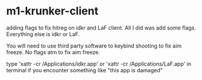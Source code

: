 # m1-krunker-client
adding flags to fix hitreg on idkr and LaF client. All I did was add some flags. Everything else is idkr or LaF.

You will need to use third party software to keybind shooting to fix aim freeze. No flags atm to fix aim freeze.

type 'xattr -cr /Applications/idkr.app' or 'xattr -cr /Applications/LaF.app' in terminal if you encounter something like "this app is damaged"
